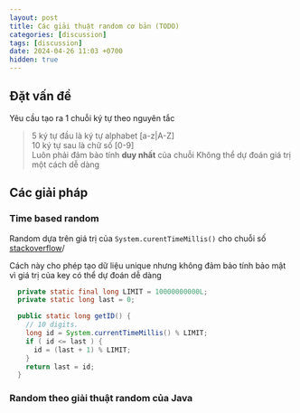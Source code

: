 ```yaml
---
layout: post
title: Các giải thuật random cơ bản (TODO)
categories: [discussion]
tags: [discussion]
date: 2024-04-26 11:03 +0700
hidden: true
---
```


## Đặt vấn đề
Yêu cầu tạo ra 1 chuỗi ký tự theo nguyên tắc
> 5 ký tự đầu là ký tự alphabet [a-z|A-Z]\
> 10 ký tự sau là chữ số [0-9]\
> Luôn phải đảm bảo tính **duy nhất** của chuỗi
> Không thể dự đoán giá trị một cách dễ dàng

## Các giải pháp

### Time based random
Random dựa trên giá trị của `System.curentTimeMillis()` cho chuỗi số [stackoverflow](https://stackoverflow.com/a/18228151/7081611)/

Cách này cho phép tạo dữ liệu unique nhưng không đảm bảo tính bảo mật vì giá trị của key có thể dự đoán dễ dàng

```java
  private static final long LIMIT = 10000000000L;
  private static long last = 0;

  public static long getID() {
    // 10 digits.
    long id = System.currentTimeMillis() % LIMIT;
    if ( id <= last ) {
      id = (last + 1) % LIMIT;
    }
    return last = id;
  }
```

### Random theo giải thuật random của Java

